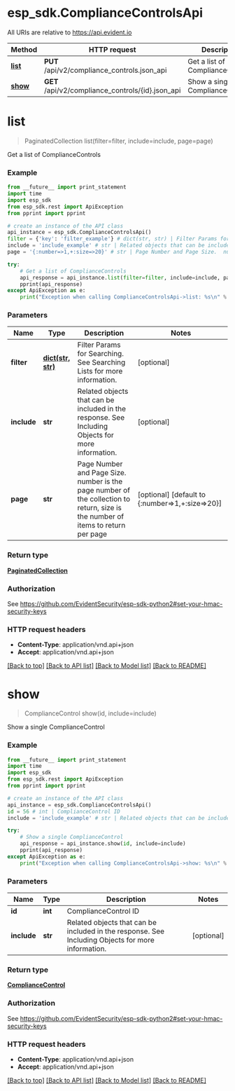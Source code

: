 # esp_sdk.ComplianceControlsApi

All URIs are relative to https://api.evident.io

Method | HTTP request | Description
------------- | ------------- | -------------
[**list**](ComplianceControlsApi.md#list) | **PUT** /api/v2/compliance_controls.json_api | Get a list of ComplianceControls
[**show**](ComplianceControlsApi.md#show) | **GET** /api/v2/compliance_controls/{id}.json_api | Show a single ComplianceControl


# **list**
> PaginatedCollection list(filter=filter, include=include, page=page)

Get a list of ComplianceControls

### Example 
```python
from __future__ import print_statement
import time
import esp_sdk
from esp_sdk.rest import ApiException
from pprint import pprint

# create an instance of the API class
api_instance = esp_sdk.ComplianceControlsApi()
filter = {'key': 'filter_example'} # dict(str, str) | Filter Params for Searching.  See Searching Lists for more information. (optional)
include = 'include_example' # str | Related objects that can be included in the response.  See Including Objects for more information. (optional)
page = '{:number=>1,+:size=>20}' # str | Page Number and Page Size.  number is the page number of the collection to return, size is the number of items to return per page (optional) (default to {:number=>1,+:size=>20})

try: 
    # Get a list of ComplianceControls
    api_response = api_instance.list(filter=filter, include=include, page=page)
    pprint(api_response)
except ApiException as e:
    print("Exception when calling ComplianceControlsApi->list: %s\n" % e)
```

### Parameters

Name | Type | Description  | Notes
------------- | ------------- | ------------- | -------------
 **filter** | [**dict(str, str)**](str.md)| Filter Params for Searching.  See Searching Lists for more information. | [optional] 
 **include** | **str**| Related objects that can be included in the response.  See Including Objects for more information. | [optional] 
 **page** | **str**| Page Number and Page Size.  number is the page number of the collection to return, size is the number of items to return per page | [optional] [default to {:number&#x3D;&gt;1,+:size&#x3D;&gt;20}]

### Return type

[**PaginatedCollection**](PaginatedCollection.md)

### Authorization

See https://github.com/EvidentSecurity/esp-sdk-python2#set-your-hmac-security-keys

### HTTP request headers

 - **Content-Type**: application/vnd.api+json
 - **Accept**: application/vnd.api+json

[[Back to top]](#) [[Back to API list]](../README.md#documentation-for-api-endpoints) [[Back to Model list]](../README.md#documentation-for-models) [[Back to README]](../README.md)

# **show**
> ComplianceControl show(id, include=include)

Show a single ComplianceControl

### Example 
```python
from __future__ import print_statement
import time
import esp_sdk
from esp_sdk.rest import ApiException
from pprint import pprint

# create an instance of the API class
api_instance = esp_sdk.ComplianceControlsApi()
id = 56 # int | ComplianceControl ID
include = 'include_example' # str | Related objects that can be included in the response.  See Including Objects for more information. (optional)

try: 
    # Show a single ComplianceControl
    api_response = api_instance.show(id, include=include)
    pprint(api_response)
except ApiException as e:
    print("Exception when calling ComplianceControlsApi->show: %s\n" % e)
```

### Parameters

Name | Type | Description  | Notes
------------- | ------------- | ------------- | -------------
 **id** | **int**| ComplianceControl ID | 
 **include** | **str**| Related objects that can be included in the response.  See Including Objects for more information. | [optional] 

### Return type

[**ComplianceControl**](ComplianceControl.md)

### Authorization

See https://github.com/EvidentSecurity/esp-sdk-python2#set-your-hmac-security-keys

### HTTP request headers

 - **Content-Type**: application/vnd.api+json
 - **Accept**: application/vnd.api+json

[[Back to top]](#) [[Back to API list]](../README.md#documentation-for-api-endpoints) [[Back to Model list]](../README.md#documentation-for-models) [[Back to README]](../README.md)

